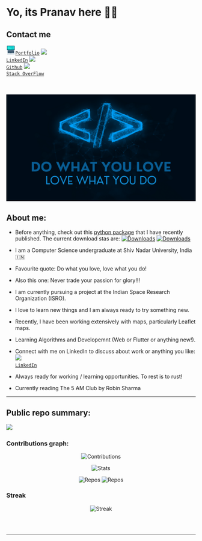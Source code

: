 # Yo, its Pranav here 👋🏻 

## Contact me
<code><a href="https://ps428-portfolio.web.app/" title="Portfolio"><img src="/laptop-svgrepo-com.svg" width=24>Portfolio</a></code>
<code><a href="https://www.linkedin.com/in/ps428/" title="LinkedIn Profile"><img width="22" src="https://github.com/zumrudu-anka/zumrudu-anka/blob/master/images/linkedin.svg"> LinkedIn</a></code>
<code><a href="https://www.github.com/ps428/" title="LinkedIn Profile"><img width="22" src="https://github.com/zumrudu-anka/zumrudu-anka/blob/master/images/github.svg"> Github</a></code>
<code><a href="https://stackoverflow.com/users/12875504/pranav-soni" title="Stack OverFlow Profile"><img width="22" src="https://github.com/zumrudu-anka/zumrudu-anka/blob/master/images/stackoverflow.svg"> Stack OverFlow</a></code>
<br/>
<br>
</br>

![](bg2.png)

## About me:

- Before anything, check out this [python package](https://pypi.org/project/print-position/) that I have recently published. The current download stas are: [![Downloads](https://static.pepy.tech/badge/print-position)](https://pepy.tech/project/print-position) [![Downloads](https://static.pepy.tech/badge/print-position/month)](https://pepy.tech/project/print-position)

- I am a Computer Science undergraduate at Shiv Nadar University, India &#127470;&#127475;

- Favourite quote: Do what you love, love what you do!

- Also this one: Never trade your passion for glory!!!

- I am currently pursuing a project at the Indian Space Research Organization (ISRO).

- I love to learn new things and I am always ready to try something new.

- Recently, I have been working extensively with maps, particularly Leaflet maps.

- Learning Algorithms and Developemnt (Web or Flutter or anything new!).

- Connect with me on LinkedIn to discuss about work or anything you like:  <code>
    <a href="https://www.linkedin.com/in/ps428/" title="LinkedIn Profile"><img width="22" src="https://github.com/zumrudu-anka/zumrudu-anka/blob/master/images/linkedin.svg"> LinkedIn</a></code>


- Always ready for working / learning opportunities. To rest is to rust!

- Currently reading The 5 AM Club by Robin Sharma

---

## Public repo summary:
![](https://komarev.com/ghpvc/?username=ps428&label=PROFILE+VIEWS)

### Contributions graph:
  
<p align="center">
  <img src="http://github-profile-summary-cards.vercel.app/api/cards/profile-details?username=ps428&theme=gotham" alt="Contributions" />
</p>   


<p align="center">
  <img src="http://github-profile-summary-cards.vercel.app/api/cards/stats?username=ps428&theme=gotham" alt="Stats" />
</p> 

<p align="center">
  <img src="http://github-profile-summary-cards.vercel.app/api/cards/repos-per-language?username=ps428&theme=gotham" alt="Repos" /> <img src="http://github-profile-summary-cards.vercel.app/api/cards/most-commit-language?username=ps428&theme=gotham" alt="Repos" />
</p> 

    
### Streak
<p align="center">
  <img src="https://github-readme-streak-stats.herokuapp.com?user=ps428&theme=highcontrast&date_format=M%20j%5B%2C%20Y%5D" alt="Streak" />
</p>
<p align="center" style="text-align:center; display:inline-block;">

</p>





---

